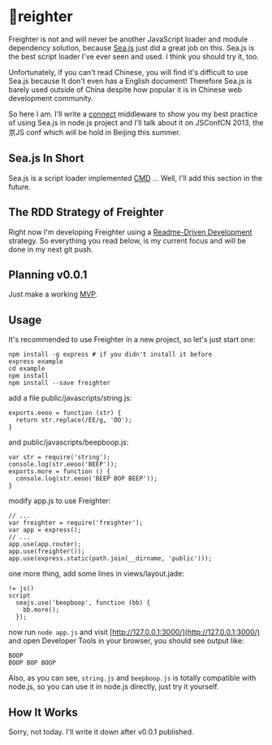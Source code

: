 reighter
=========

Freighter is not and will never be another JavaScript loader and module dependency solution, because [Sea.js](http://seajs.org) just did a great job on this. Sea.js is the best script loader I've ever seen and used. I think you should try it, too.

Unfortunately, if you can't read Chinese, you will find it's difficult to use Sea.js because It don't even has a English document! Therefore Sea.js is barely used outside of China despite how popular it is in Chinese web development community.

So here I am. I'll write a [connect](http://www.senchalabs.org/connect/) middleware to show you my best practice of using Sea.js in node.js project and I'll talk about it on JSConfCN 2013, the 京JS conf which will be hold in Beijing this summer.

Sea.js In Short
---------------

Sea.js is a script loader implemented [CMD](http://wiki.commonjs.org/wiki/Modules/Wrappings) ... Well, I'll add this section in the future.

The RDD Strategy of Freighter
-----------------------------

Right now I'm developing Freighter using a [Readme-Driven Development](http://tom.preston-werner.com/2010/08/23/readme-driven-development.html) strategy. So everything you read below, is my current focus and will be done in my next git push.

Planning v0.0.1
---------------

Just make a working [MVP](http://en.wikipedia.org/wiki/Minimum_viable_product).

Usage
-----

It's recommended to use Freighter in a new project, so let's just start one:

    npm install -g express # if you didn't install it before
    express example
    cd example
    npm install
    npm install --save freighter

add a file public/javascripts/string.js:

    exports.eeoo = function (str) {
      return str.replace(/EE/g, 'OO');
    }

and public/javascripts/beepboop.js:

    var str = require('string');
    console.log(str.eeoo('BEEP'));
    exports.more = function () {
      console.log(str.eeoo('BEEP BOP BEEP'));
    }

modify app.js to use Freighter:

    // ...
    var freighter = require('freighter');
    var app = express();
    // ...
    app.use(app.router);
    app.use(freighter());
    app.use(express.static(path.join(__dirname, 'public')));

one more thing, add some lines in views/layout.jade:

    != js()
    script
      seajs.use('beepboop', function (bb) {
        bb.more();
      });

now run `node app.js` and visit [http://127.0.0.1:3000/](http://127.0.0.1:3000/) and open Developer Tools in your browser, you should see output like:

    BOOP
    BOOP BOP BOOP

Also, as you can see, `string.js` and `beepboop.js` is totally compatible with node.js, so you can use it in node.js directly, just try it yourself.

How It Works
------------

Sorry, not today. I'll write it down after v0.0.1 published.
